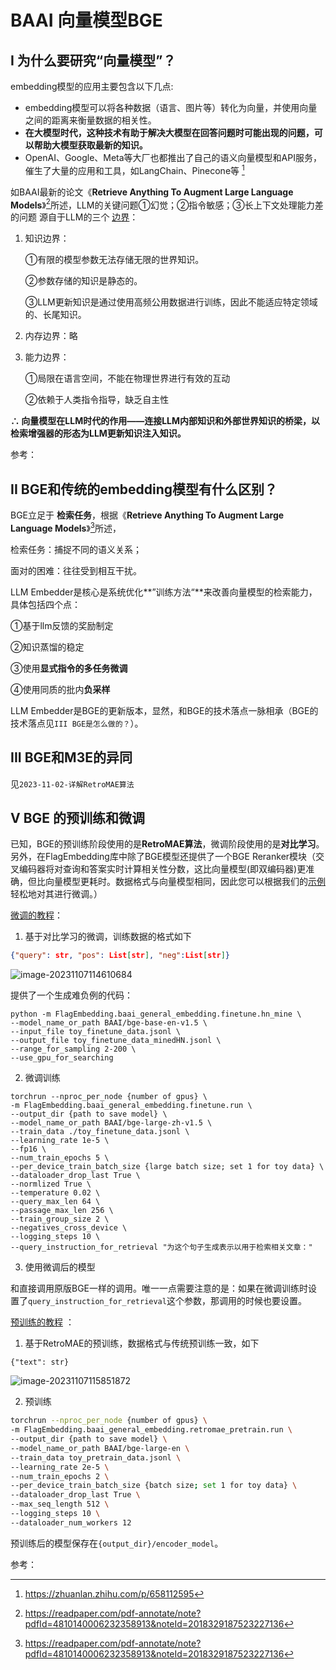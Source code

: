 # BAAI 向量模型BGE

## I 为什么要研究“向量模型”？

embedding模型的应用主要包含以下几点:

- embedding模型可以将各种数据（语言、图片等）转化为向量，并使用向量之间的距离来衡量数据的相关性。
- **在大模型时代，这种技术有助于解决大模型在回答问题时可能出现的问题，可以帮助大模型获取最新的知识。**
- OpenAI、Google、Meta等大厂也都推出了自己的语义向量模型和API服务，催生了大量的应用和工具，如LangChain、Pinecone等 [^1]

如BAAI最新的论文《**Retrieve Anything To Augment Large Language Models**》[^2]所述，LLM的关键问题①幻觉；②指令敏感；③长上下文处理能力差的问题 源自于LLM的三个 <u>边界</u>：

1. 知识边界：

   ①有限的模型参数无法存储无限的世界知识。

   ②参数存储的知识是静态的。

   ③LLM更新知识是通过使用高频公用数据进行训练，因此不能适应特定领域的、长尾知识。

2. 内存边界：略

3. 能力边界：

   ①局限在语言空间，不能在物理世界进行有效的互动

   ②依赖于人类指令指导，缺乏自主性

**∴ 向量模型在LLM时代的作用——连接LLM内部知识和外部世界知识的桥梁，以检索增强器的形态为LLM更新知识注入知识。**

参考：

[^1]:https://zhuanlan.zhihu.com/p/658112595
[^2]:https://readpaper.com/pdf-annotate/note?pdfId=4810140006232358913&noteId=2018329187523227136

## II BGE和传统的embedding模型有什么区别？

BGE立足于 **检索任务**，根据《**Retrieve Anything To Augment Large Language Models**》[^2]所述，

检索任务：捕捉不同的语义关系；

面对的困难：往往受到相互干扰。

LLM Embedder是核心是系统优化**”训练方法“**来改善向量模型的检索能力，具体包括四个点：

①基于llm反馈的奖励制定

②知识蒸馏的稳定

③使用**显式指令的多任务微调**

④使用同质的批内**负采样**

LLM Embedder是BGE的更新版本，显然，和BGE的技术落点一脉相承（BGE的技术落点见`III BGE是怎么做的？`）。



## III BGE和M3E的异同

见`2023-11-02-详解RetroMAE算法`

## V BGE 的预训练和微调

已知，BGE的预训练阶段使用的是**RetroMAE算法**，微调阶段使用的是**对比学习**。另外，在FlagEmbedding库中除了BGE模型还提供了一个BGE Reranker模块（交叉编码器将对查询和答案实时计算相关性分数，这比向量模型(即双编码器)更准确，但比向量模型更耗时。数据格式与向量模型相同，因此您可以根据我们的[示例](https://github.com/FlagOpen/FlagEmbedding/tree/master/examples/reranker) 轻松地对其进行微调。）

[微调的教程](https://github.com/FlagOpen/FlagEmbedding/tree/master/examples/finetune)：

1. 基于对比学习的微调，训练数据的格式如下

```json
{"query": str, "pos": List[str], "neg":List[str]}
```

![image-20231107114610684](..\..\..\..\zoeChen119.github.io\assets\img\2023-10-24-BAAI向量模型BGE\image-20231107114610684.png)

提供了一个生成难负例的代码：

```
python -m FlagEmbedding.baai_general_embedding.finetune.hn_mine \
--model_name_or_path BAAI/bge-base-en-v1.5 \
--input_file toy_finetune_data.jsonl \
--output_file toy_finetune_data_minedHN.jsonl \
--range_for_sampling 2-200 \
--use_gpu_for_searching
```

2. 微调训练

```
torchrun --nproc_per_node {number of gpus} \
-m FlagEmbedding.baai_general_embedding.finetune.run \
--output_dir {path to save model} \
--model_name_or_path BAAI/bge-large-zh-v1.5 \
--train_data ./toy_finetune_data.jsonl \
--learning_rate 1e-5 \
--fp16 \
--num_train_epochs 5 \
--per_device_train_batch_size {large batch size; set 1 for toy data} \
--dataloader_drop_last True \
--normlized True \
--temperature 0.02 \
--query_max_len 64 \
--passage_max_len 256 \
--train_group_size 2 \
--negatives_cross_device \
--logging_steps 10 \
--query_instruction_for_retrieval "为这个句子生成表示以用于检索相关文章：" 
```

3. 使用微调后的模型

和直接调用原版BGE一样的调用。唯一一点需要注意的是：如果在微调训练时设置了`query_instruction_for_retrieval`这个参数，那调用的时候也要设置。

[预训练的教程](https://github.com/FlagOpen/FlagEmbedding/tree/master/examples/pretrain) ：

1. 基于RetroMAE的预训练，数据格式与传统预训练一致，如下

```{"text": str}```

![image-20231107115851872](..\..\..\..\zoeChen119.github.io\assets\img\2023-10-24-BAAI向量模型BGE\image-20231107115851872.png)

2. 预训练

```bash
torchrun --nproc_per_node {number of gpus} \
-m FlagEmbedding.baai_general_embedding.retromae_pretrain.run \
--output_dir {path to save model} \
--model_name_or_path BAAI/bge-large-en \
--train_data toy_pretrain_data.jsonl \
--learning_rate 2e-5 \
--num_train_epochs 2 \
--per_device_train_batch_size {batch size; set 1 for toy data} \
--dataloader_drop_last True \
--max_seq_length 512 \
--logging_steps 10 \
--dataloader_num_workers 12
```

预训练后的模型保存在`{output_dir}/encoder_model`。



参考：

[^3]:为什么bert这么难理解？ - TRiddle的回答 - 知乎 https://www.zhihu.com/question/510738704/answer/2671000185
[^4]:https://readpaper.com/pdf-annotate/note?pdfId=4683230553864929281&noteId=2018415919421572352